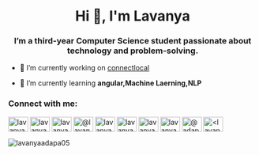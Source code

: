 <h1 align="center">Hi 👋, I'm Lavanya</h1>
<h3 align="center">I’m a third-year Computer Science student passionate about technology and problem-solving.</h3>

- 🔭 I’m currently working on [connectlocal](https://github.com/lavanyaadapa05/Connect_Local)

- 🌱 I’m currently learning **angular,Machine Laerning,NLP**

<h3 align="left">Connect with me:</h3>
<p align="left">
<a href="https://linkedin.com/in/lavanyaadapa" target="blank"><img align="center" src="https://raw.githubusercontent.com/rahuldkjain/github-profile-readme-generator/master/src/images/icons/Social/linked-in-alt.svg" alt="lavanyaadapa" height="30" width="40" /></a>
<a href="https://stackoverflow.com/users/lavanya adapa" target="blank"><img align="center" src="https://raw.githubusercontent.com/rahuldkjain/github-profile-readme-generator/master/src/images/icons/Social/stack-overflow.svg" alt="lavanya adapa" height="30" width="40" /></a>
<a href="https://kaggle.com/lavanyamurthyadapa" target="blank"><img align="center" src="https://raw.githubusercontent.com/rahuldkjain/github-profile-readme-generator/master/src/images/icons/Social/kaggle.svg" alt="lavanyamurthyadapa" height="30" width="40" /></a>
<a href="https://medium.com/@lavanya adapa" target="blank"><img align="center" src="https://raw.githubusercontent.com/rahuldkjain/github-profile-readme-generator/master/src/images/icons/Social/medium.svg" alt="@lavanya adapa" height="30" width="40" /></a>
<a href="https://www.codechef.com/users/lavanyaadapa05" target="blank"><img align="center" src="https://cdn.jsdelivr.net/npm/simple-icons@3.1.0/icons/codechef.svg" alt="lavanyaadapa05" height="30" width="40" /></a>
<a href="https://www.hackerrank.com/lavanyaadapa" target="blank"><img align="center" src="https://raw.githubusercontent.com/rahuldkjain/github-profile-readme-generator/master/src/images/icons/Social/hackerrank.svg" alt="lavanyaadapa" height="30" width="40" /></a>
<a href="https://codeforces.com/profile/lavanyaadapa" target="blank"><img align="center" src="https://raw.githubusercontent.com/rahuldkjain/github-profile-readme-generator/master/src/images/icons/Social/codeforces.svg" alt="lavanyaadapa" height="30" width="40" /></a>
<a href="https://www.leetcode.com/lavanyaadapa" target="blank"><img align="center" src="https://raw.githubusercontent.com/rahuldkjain/github-profile-readme-generator/master/src/images/icons/Social/leet-code.svg" alt="lavanyaadapa" height="30" width="40" /></a>
<a href="https://www.hackerearth.com/@adapa lavanya" target="blank"><img align="center" src="https://raw.githubusercontent.com/rahuldkjain/github-profile-readme-generator/master/src/images/icons/Social/hackerearth.svg" alt="@adapa lavanya" height="30" width="40" /></a>
<a href="https://auth.geeksforgeeks.org/user/<lavanyaa5zfa>/https://www.geeksforgeeks.org/user/lavanyaa5zfa/" target="blank"><img align="center" src="https://raw.githubusercontent.com/rahuldkjain/github-profile-readme-generator/master/src/images/icons/Social/geeks-for-geeks.svg" alt="<lavanyaa5zfa>/https://www.geeksforgeeks.org/user/lavanyaa5zfa/" height="30" width="40" /></a>
</p>



<p><img align="left" src="https://github-readme-stats.vercel.app/api/top-langs?username=lavanyaadapa05&show_icons=true&locale=en&layout=compact" alt="lavanyaadapa05" /></p>


